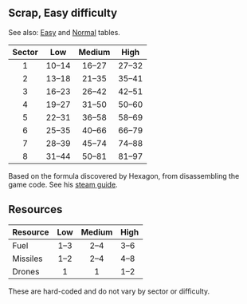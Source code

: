 ## Scrap, Easy difficulty

See also: [Easy](/easy) and [Normal](/normal) tables.

| Sector | Low          | Medium      | High        |
|:------:|:------------:|:-----------:|:-----------:|
| 1      | 10&ndash;14  | 16&ndash;27 | 27&ndash;32 |
| 2      | 13&ndash;18  | 21&ndash;35 | 35&ndash;41 |
| 3      | 16&ndash;23  | 26&ndash;42 | 42&ndash;51 |
| 4      | 19&ndash;27  | 31&ndash;50 | 50&ndash;60 |
| 5      | 22&ndash;31  | 36&ndash;58 | 58&ndash;69 |
| 6      | 25&ndash;35  | 40&ndash;66 | 66&ndash;79 |
| 7      | 28&ndash;39  | 45&ndash;74 | 74&ndash;88 |
| 8      | 31&ndash;44  | 50&ndash;81 | 81&ndash;97 |

Based on the formula discovered by Hexagon, from disassembling the game code. See his [steam guide](https://steamcommunity.com/sharedfiles/filedetails/?id=2127539536).

## Resources

| Resource | Low       | Medium    | High      |
|----------|:---------:|:---------:|-----------|
| Fuel     | 1&ndash;3 | 2&ndash;4 | 3&ndash;6 |
| Missiles | 1&ndash;2 | 2&ndash;4 | 4&ndash;8 |
| Drones   | 1         | 1         | 1&ndash;2 |

These are hard-coded and do not vary by sector or difficulty.
